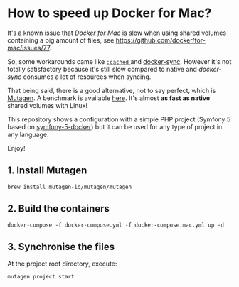 # How to speed up Docker for Mac?

It's a known issue that _Docker for Mac_ is slow when using shared volumes containing a big amount of files, see https://github.com/docker/for-mac/issues/77.

So, some workarounds came like [`:cached` ](https://docs.docker.com/docker-for-mac/osxfs-caching/#cached) and [docker-sync](http://docker-sync.io/). However it's not totally satisfactory because it's still slow compared to native and _docker-sync_ consumes a lot of resources when syncing. 

That being said, there is a good alternative, not to say perfect, which is [Mutagen](https://mutagen.io/). A benchmark is available [here](https://medium.com/netresearch/improving-performance-for-docker-on-mac-computers-when-using-named-volumes-55580efcbf68#bf1b). It's almost **as fast as native** shared volumes with Linux!

This repository shows a configuration with a simple PHP project (Symfony 5 based on [symfony-5-docker](https://gitlab.com/martinpham/symfony-5-docker)) but it can be used for any type of project in any language.

Enjoy! 

## 1. Install Mutagen

    brew install mutagen-io/mutagen/mutagen

## 2. Build the containers

    docker-compose -f docker-compose.yml -f docker-compose.mac.yml up -d

## 3. Synchronise the files

At the project root directory, execute:

    mutagen project start



